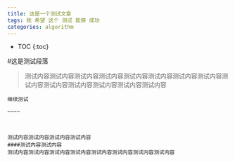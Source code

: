 ```yaml
---
title: 这是一个测试文章
tags: 我 希望 这个 测试 能够 成功
categories: algorithm
---
```


* TOC
{:toc}

#这是测试段落
>测试内容测试内容测试内容测试内容测试内容测试内容测试内容测试内容测试内容测试内容测试内容测试内容测试内容测试内容


~~~~~测试
继续测试

~~~~



测试内容测试内容测试内容测试内容
####测试内容测试内容
测试内容测试内容测试内容测试内容测试内容测试内容测试内容测试内容
